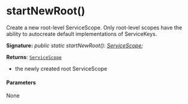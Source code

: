 # startNewRoot()



Create a new root-level ServiceScope. Only root-level scopes have the ability to autocreate default implementations of ServiceKeys.

**Signature:** _public static startNewRoot(): [ServiceScope](../../sp-core-library/class/servicescope.md);_

**Returns**: [`ServiceScope`](../../sp-core-library/class/servicescope.md)



- the newly created root ServiceScope

#### Parameters
None


